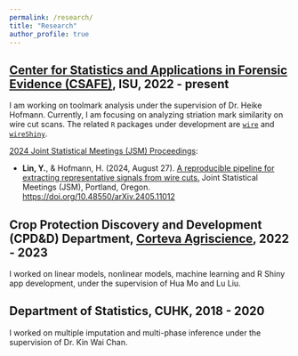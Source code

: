 ```yaml
---
permalink: /research/
title: "Research"
author_profile: true
---
```




## [Center for Statistics and Applications in Forensic Evidence (CSAFE)](https://forensicstats.org/), ISU, 2022 - present
I am working on toolmark analysis under the supervision of Dr. Heike Hofmann.
Currently,
I am focusing on analyzing striation mark similarity on wire cut scans.
The related `R` packages under development are [`wire`](https://yuhangtom.github.io/wire/) and [`wireShiny`](https://yuhangtom.github.io/wireShiny/).


[2024 Joint Statistical Meetings (JSM) Proceedings](https://zenodo.org/communities/2024jsmproceedings/): 

  - __Lin, Y.__, & Hofmann, H. (2024, August 27). [A reproducible pipeline for extracting representative signals from wire cuts.](https://zenodo.org/records/13381637) Joint Statistical Meetings (JSM), Portland, Oregon. https://doi.org/10.48550/arXiv.2405.11012


## Crop Protection Discovery and Development (CPD&D) Department, [Corteva Agriscience](https://www.corteva.us/), 2022 - 2023
I worked on linear models, nonlinear models, machine learning and R Shiny app development, under the supervision of Hua Mo and Lu Liu.

## Department of Statistics, CUHK, 2018 - 2020
I worked on multiple imputation and multi-phase inference under the supervision of Dr. Kin Wai Chan.
